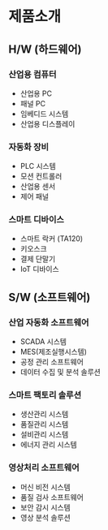 # 제품소개

## H/W (하드웨어)
### 산업용 컴퓨터
- 산업용 PC
- 패널 PC
- 임베디드 시스템
- 산업용 디스플레이

### 자동화 장비
- PLC 시스템
- 모션 컨트롤러
- 산업용 센서
- 제어 패널

### 스마트 디바이스
- 스마트 락커 (TA120)
- 키오스크
- 결제 단말기
- IoT 디바이스

## S/W (소프트웨어)
### 산업 자동화 소프트웨어
- SCADA 시스템
- MES(제조실행시스템)
- 공정 관리 소프트웨어
- 데이터 수집 및 분석 솔루션

### 스마트 팩토리 솔루션
- 생산관리 시스템
- 품질관리 시스템
- 설비관리 시스템
- 에너지 관리 시스템

### 영상처리 소프트웨어
- 머신 비전 시스템
- 품질 검사 소프트웨어
- 보안 감시 시스템
- 영상 분석 솔루션 
